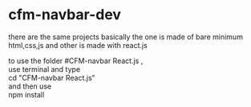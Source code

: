 # cfm-navbar-dev


there are the same projects basically the one is made of bare minimum html,css,js and other is made with react.js

to use the folder #CFM-navbar React.js , <br>
use terminal and type <br>
cd "CFM-navbar React.js" <br>
and then use <br>
npm install<br>
